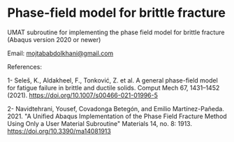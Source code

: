 # Phase-field model for brittle fracture
UMAT subroutine for implementing the phase field model for brittle fracture (Abaqus version 2020 or newer)

Email: 
mojtababdolkhani@gmail.com



References:

1- Seleš, K., Aldakheel, F., Tonković, Z. et al. A general phase-field model for fatigue failure in brittle and ductile solids. Comput Mech 67, 1431–1452 (2021). https://doi.org/10.1007/s00466-021-01996-5

2- Navidtehrani, Yousef, Covadonga Betegón, and Emilio Martínez-Pañeda. 2021. "A Unified Abaqus Implementation of the Phase Field Fracture Method Using Only a User Material Subroutine" Materials 14, no. 8: 1913. https://doi.org/10.3390/ma14081913
